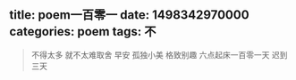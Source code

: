 title: poem一百零一
date: 1498342970000
categories: poem
tags: 不
---
> 不得太多
就不太难取舍
早安
孤独小美
格致别趣
六点起床一百零一天 迟到三天
